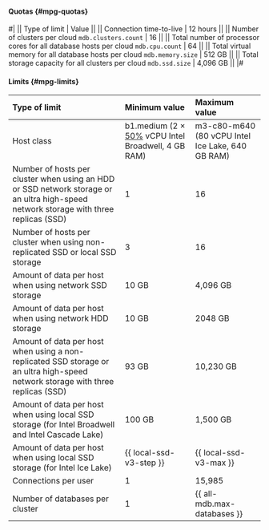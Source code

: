 #### Quotas {#mpg-quotas}

#|
|| Type of limit | Value ||
|| Connection time-to-live | 12 hours ||
|| Number of clusters per cloud 
`mdb.clusters.count` | 16 ||
|| Total number of processor cores for all database hosts per cloud 
`mdb.cpu.count` | 64 ||
|| Total virtual memory for all database hosts per cloud 
`mdb.memory.size` | 512 GB ||
|| Total storage capacity for all clusters per cloud 
`mdb.ssd.size` | 4,096 GB ||
|#

#### Limits {#mpg-limits}

| Type of limit                                                                                                               | Minimum value                                                                            | Maximum value                            |
|:------------------------------------------------------------------------------------------------------------------------------|:------------------------------------------------------------------------------------------------|:-------------------------------------------------|
| Host class                                                                                                                   | b1.medium (2 × [50%](../../compute/concepts/performance-levels.md) vCPU Intel Broadwell, 4 GB RAM) | m3-c80-m640 (80 vCPU Intel Ice Lake, 640 GB RAM) |
| Number of hosts per cluster when using an HDD or SSD network storage or an ultra high-speed network storage with three replicas (SSD) | 1                                                                                               | 16                                               |
| Number of hosts per cluster when using non-replicated SSD or local SSD storage            | 3                                                                                               | 16                                               |
| Amount of data per host when using network SSD storage                                                       | 10 GB                                                                                           | 4,096 GB                                          |
| Amount of data per host when using network HDD storage                                                       | 10 GB                                                                                           | 2048 GB                                          |
| Amount of data per host when using a non-replicated SSD storage or an ultra high-speed network storage with three replicas (SSD) | 93 GB                                                                                           | 10,230 GB                                         |
| Amount of data per host when using local SSD storage (for Intel Broadwell and Intel Cascade Lake) | 100 GB                                                                                          | 1,500 GB                                          |
| Amount of data per host when using local SSD storage (for Intel Ice Lake)                      | {{ local-ssd-v3-step }}                                                                         | {{ local-ssd-v3-max }}                           |
| Connections per user                                                                                        | 1                                                                                               | 15,985                                            |
| Number of databases per cluster                                                                                        | 1                                                                                               | {{ all-mdb.max-databases }}                                             |